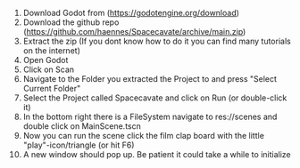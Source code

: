 
1. Download Godot from (https://godotengine.org/download)
2. Download the github repo (https://github.com/haennes/Spacecavate/archive/main.zip)
3. Extract the zip (If you dont know how to do it you can find many tutorials on the internet)
4. Open Godot
5. Click on Scan
6. Navigate to the Folder you extracted the Project to and press "Select Current Folder"
7. Select the Project called Spacecavate and click on Run (or double-click it)
8. In the bottom right there is a FileSystem navigate to res://scenes and double click on MainScene.tscn
9. Now you can run the scene click the film clap board with the little "play"-icon/triangle (or hit F6)
10. A new window should pop up. Be patient it could take a while to initialize
